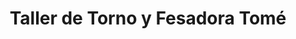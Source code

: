 ---
title: "Taller de Torno y Fesadora Tomé"
url: /san-andres-cholula/taller-de-torno-y-fesadora-tome/
shop: Allgemein
---